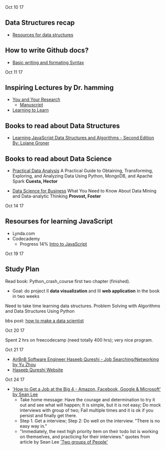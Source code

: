 Oct 10 17

## Data Structures recap

* [Resources for data structures]

## How to write Github docs?
* [Basic writing and formating Syntax]



[Resources for data structures]: https://medium.freecodecamp.org/10-common-data-structures-explained-with-videos-exercises-aaff6c06fb2b
[Basic writing and formating Syntax]: https://help.github.com/articles/basic-writing-and-formatting-syntax/#headings

Oct 11 17

## Inspiring Lectures by Dr. hamming

* [You and Your Research]
     * [Manuscript]
* [Learning to Learn]

## Books to read about Data Structures

* [Learning JavaScript Data Structures and Algorithms - Second Edition By: Loiane Groner]

## Books to read about Data Science

* [Practical Data Analysis]
A Practical Guide to Obtaining, Transforming, Exploring, and Analyzing Data Using Python, MongoDB, and Apache Spark
**Cuesta, Hector**

* [Data Science for Business]
What You Need to Know About Data Mining and Data-analytic Thinking
**Provost, Foster**

[You and Your Research]: https://www.youtube.com/watch?v=a1zDuOPkMSw
[Learning to Learn]: https://www.youtube.com/watch?v=AD4b-52jtos
[Manuscript]: http://www.cs.virginia.edu/~robins/YouAndYourResearch.html
[Learning JavaScript Data Structures and Algorithms - Second Edition By: Loiane Groner]: https://sccl.bibliocommons.com/item/show/514984118
[Practical Data Analysis]: https://sccl.bibliocommons.com/item/show/534324118
[Data Science for Business]: https://sccl.bibliocommons.com/item/show/423606118

Oct 14 17

## Resourses for learning JavaScript

* Lynda.com
* Codecademy
    * Progress 14% [Intro to JavaScript]
    
[Intro to JavaScript]: https://www.codecademy.com/learn/introduction-to-javascript

Oct 19 17

## Study Plan

Read book: Python_crash_course first two chapter (finished). 
* Goal: do project II **data visualization** and III **web application** in the book in two weeks

Need to take time learning data structures.
Problem Solving with Algorithms and Data Structures Using Python

bbs post: [how to make a data scientist] 


[how to make a data scientist]:http://www.1point3acres.com/bbs/thread-76429-1-1.html
[Problem Solving with Algorithms and Data Structures Using Python]: http://interactivepython.org/courselib/static/pythonds/index.html

Oct 20 17

Spent 2 hrs on freecodecamp (need totally 400 hrs); very nice program.

Oct 21 17

* [AirBnB Software Engineer Haseeb Qureshi - Job Searching/Networking by Yu Zhou]
* [Haseeb Qureshi Website]

[AirBnB Software Engineer Haseeb Qureshi - Job Searching/Networking by Yu Zhou]: https://www.youtube.com/watch?v=pIwVSz9B3q0&t=1053s
[Haseeb Qureshi Website]: http://haseebq.com/

Oct 24 17

* ['How to Get a Job at the Big 4 - Amazon, Facebook, Google & Microsoft' by Sean Lee]
    * Take home message: Have the courage and determination to try it out and see what will happen; It is simple, but it is not easy; Do mock interviews with group of two; Fail multiple times and it is ok if you persist and finally get there. 
    * Step 1. Get a interview; Step 2: Do well on the interview. "There is no easy way in."
    * "Immediately, the next high priority item on their todo list is working on themselves, and practicing for their interviews." quotes from article by Sean Lee ['Two groups of People']
    
    

['How to Get a Job at the Big 4 - Amazon, Facebook, Google & Microsoft' by Sean Lee]: https://www.youtube.com/watch?v=YJZCUhxNCv8
['Two groups of People']: https://www.linkedin.com/pulse/two-groups-people-sean-lee/
